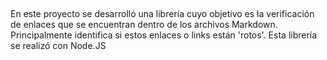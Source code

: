 ## 
En este proyecto se desarrolló una librería cuyo objetivo es la verificación de enlaces que se encuentran dentro de 
los archivos Markdown. Principalmente identifica si estos enlaces o links están 'rotos'.
Esta librería se realizó con Node.JS 
